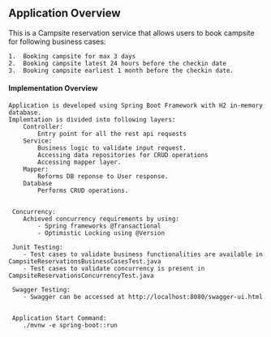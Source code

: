 <h2>Application Overview</h2>
This is a Campsite reservation service that allows users to book campsite for following business cases:

    1.  Booking campsite for max 3 days
    2.  Booking campsite latest 24 hours before the checkin date
    3.  Booking campsite earliest 1 month before the checkin date.
    
<h4> Implementation Overview </h4>
   
    Application is developed using Spring Boot Framework with H2 in-memory database.
    Implemtation is divided into following layers:
        Controller:
            Entry point for all the rest api requests
        Service:
            Business logic to validate input request. 
            Accessing data repositories for CRUD operations
            Accessing mapper layer.
        Mapper:
            Reforms DB reponse to User response.
        Database
            Performs CRUD operations.
            
            
     Concurrency:
        Achieved concurrency requirements by using:
            - Spring frameworks @Transactional
            - Optimistic Locking using @Version
            
     Junit Testing:
        - Test cases to validate business functionalities are available in CampsiteReservationsBusinessCasesTest.java
        - Test cases to validate concurrency is present in  CampsiteReservationsConcurrencyTest.java
        
     Swagger Testing:
        - Swagger can be accessed at http://localhost:8080/swagger-ui.html
        
        
     Application Start Command:
        ./mvnw -e spring-boot::run
            
        
        
